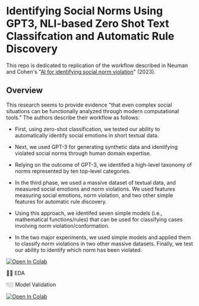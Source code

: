 # Identifying Social Norms Using GPT3, NLI-based Zero Shot Text Classifcation and Automatic Rule Discovery

This repo is dedicated to replication of the workflow described in Neuman and Cohen's "[AI for identifying social norm
violation](https://www.nature.com/articles/s41598-023-35350-x)" (2023).

## Overview

This research seems to provide evidence "that even complex social situations can be functionally analyzed through modern computational tools." The authors describe their workflow as follows:

* First, using zero-shot classification, we tested our ability to automatically identify social emotions in short
textual data.

* Next, we used GPT-3 for generating synthetic data and identifying violated social norms through human
domain expertise.

* Relying on the outcome of GPT-3, we identifed a high-level taxonomy of norms represented by ten top-level
categories.

* In the third phase, we used a massive dataset of textual data, and measured social emotions and norm
violations. We used features measuring social emotions, norm violation, and two other simple features for
automatic rule discovery.

* Using this approach, we identifed seven simple models (i.e., mathematical functions/rules) that can be used
for classifying cases involving norm violation/conformation.

* In the two major experiments, we used simple models and applied them to classify norm violations in two
other massive datasets. Finally, we test our ability to identify which norm has been violated.

<a href="https://colab.research.google.com/drive/1M-J2uF8CJ4SwgBB35G1RQPK9aQdBCS7G?usp=sharing#offline=true&sandboxMode=true">
    <img src="https://colab.research.google.com/assets/colab-badge.svg" alt="Open In Colab"/>
</a>
<p>☝🏼 EDA</p>
<p>👇🏼 Model Validation</p>
<a href="https://colab.research.google.com/drive/1uWh61izoK_LiNmvKjcoq3pjbYBEUGa2d?usp=sharing#offline=true&sandboxMode=true">
    <img src="https://colab.research.google.com/assets/colab-badge.svg" alt="Open In Colab"/>
</a>
